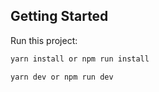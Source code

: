 ## Getting Started

Run this project:

```bash
yarn install or npm run install

yarn dev or npm run dev
```